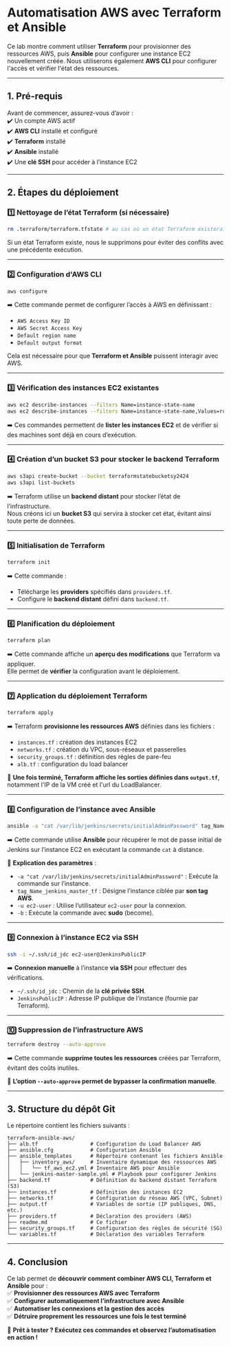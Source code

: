 
# **Automatisation AWS avec Terraform et Ansible**  

Ce lab montre comment utiliser **Terraform** pour provisionner des ressources AWS, puis **Ansible** pour configurer une instance EC2 nouvellement créée. Nous utiliserons également **AWS CLI** pour configurer l'accès et vérifier l'état des ressources.

---

## **1. Pré-requis**  

Avant de commencer, assurez-vous d’avoir :  
✔️ Un compte AWS actif  
✔️ **AWS CLI** installé et configuré  
✔️ **Terraform** installé  
✔️ **Ansible** installé  
✔️ Une **clé SSH** pour accéder à l’instance EC2  

---

## **2. Étapes du déploiement**  

### **1️⃣ Nettoyage de l’état Terraform (si nécessaire)**  
```bash
rm .terraform/terraform.tfstate # au cas où un état Terraform existerait déjà
```
Si un état Terraform existe, nous le supprimons pour éviter des conflits avec une précédente exécution.

---

### **2️⃣ Configuration d'AWS CLI**  
```bash
aws configure
```
➡️ Cette commande permet de configurer l’accès à AWS en définissant :  
- `AWS Access Key ID`  
- `AWS Secret Access Key`  
- `Default region name`  
- `Default output format`  

Cela est nécessaire pour que **Terraform et Ansible** puissent interagir avec AWS.

---

### **3️⃣ Vérification des instances EC2 existantes**  
```bash
aws ec2 describe-instances --filters Name=instance-state-name
aws ec2 describe-instances --filters Name=instance-state-name,Values=running
```
➡️ Ces commandes permettent de **lister les instances EC2** et de vérifier si des machines sont déjà en cours d’exécution.

---

### **4️⃣ Création d’un bucket S3 pour stocker le backend Terraform**  
```bash
aws s3api create-bucket --bucket terraformstatebucketsy2424
aws s3api list-buckets
```
➡️ Terraform utilise un **backend distant** pour stocker l’état de l’infrastructure.  
Nous créons ici un **bucket S3** qui servira à stocker cet état, évitant ainsi toute perte de données.

---

### **5️⃣ Initialisation de Terraform**  
```bash
terraform init
```
➡️ Cette commande :  
- Télécharge les **providers** spécifiés dans `providers.tf`.  
- Configure le **backend distant** défini dans `backend.tf`.  

---

### **6️⃣ Planification du déploiement**  
```bash
terraform plan
```
➡️ Cette commande affiche un **aperçu des modifications** que Terraform va appliquer.  
Elle permet de **vérifier** la configuration avant le déploiement.

---

### **7️⃣ Application du déploiement Terraform**  
```bash
terraform apply
```
➡️ Terraform **provisionne les ressources AWS** définies dans les fichiers :  
- `instances.tf` : création des instances EC2  
- `networks.tf` : création du VPC, sous-réseaux et passerelles  
- `security_groups.tf` : définition des règles de pare-feu  
- `alb.tf` : configuration du load balancer  

🚀 **Une fois terminé, Terraform affiche les sorties définies dans `output.tf`**, notamment l'IP de la VM créé et l'url du LoadBalancer.

---

### **8️⃣ Configuration de l’instance avec Ansible**  
```bash
ansible -a "cat /var/lib/jenkins/secrets/initialAdminPassword" tag_Name_jenkins_master_tf -u ec2-user -b
```
➡️ Cette commande utilise **Ansible** pour récupérer le mot de passe initial de Jenkins sur l’instance EC2 en exécutant la commande `cat` à distance.

📌 **Explication des paramètres** :  
- `-a "cat /var/lib/jenkins/secrets/initialAdminPassword"` : Exécute la commande sur l’instance.  
- `tag_Name_jenkins_master_tf` : Désigne l’instance ciblée par **son tag AWS**.  
- `-u ec2-user` : Utilise l’utilisateur `ec2-user` pour la connexion.  
- `-b` : Exécute la commande avec **sudo** (become).  

---

### **9️⃣ Connexion à l’instance EC2 via SSH**  
```bash
ssh -i ~/.ssh/id_jdc ec2-user@JenkinsPublicIP
```
➡️ **Connexion manuelle** à l’instance **via SSH** pour effectuer des vérifications.  
- `~/.ssh/id_jdc` : Chemin de la **clé privée SSH**.  
- `JenkinsPublicIP` : Adresse IP publique de l’instance (fournie par Terraform).  

---

### **🔟 Suppression de l’infrastructure AWS**  
```bash
terraform destroy --auto-approve
```
➡️ Cette commande **supprime toutes les ressources** créées par Terraform, évitant des coûts inutiles.  

📌 **L’option `--auto-approve` permet de bypasser la confirmation manuelle**.  

---

## **3. Structure du dépôt Git**  

Le répertoire contient les fichiers suivants :  

```
terraform-ansible-aws/
├── alb.tf                 # Configuration du Load Balancer AWS
├── ansible.cfg            # Configuration Ansible
├── ansible_templates      # Répertoire contenant les fichiers Ansible
│   ├── inventory_aws/     # Inventaire dynamique des ressources AWS
│   │   └── tf_aws_ec2.yml # Inventaire AWS pour Ansible
│   └── jenkins-master-sample.yml # Playbook pour configurer Jenkins
├── backend.tf             # Définition du backend distant Terraform (S3)
├── instances.tf           # Définition des instances EC2
├── networks.tf            # Configuration du réseau AWS (VPC, Subnet)
├── output.tf              # Variables de sortie (IP publiques, DNS, etc.)
├── providers.tf           # Déclaration des providers (AWS)
├── readme.md              # Ce fichier
├── security_groups.tf     # Configuration des règles de sécurité (SG)
└── variables.tf           # Déclaration des variables Terraform
```

---

## **4. Conclusion**  

Ce lab permet de **découvrir comment combiner AWS CLI, Terraform et Ansible** pour :  
✅ **Provisionner des ressources AWS avec Terraform**  
✅ **Configurer automatiquement l’infrastructure avec Ansible**  
✅ **Automatiser les connexions et la gestion des accès**  
✅ **Détruire proprement les ressources une fois le test terminé**  

🚀 **Prêt à tester ? Exécutez ces commandes et observez l’automatisation en action !**